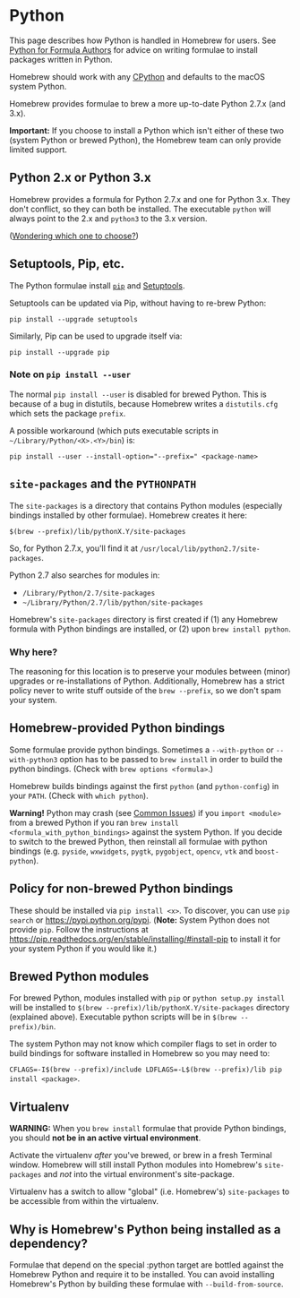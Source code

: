 # Python
This page describes how Python is handled in Homebrew for users. See [Python for Formula Authors](Python-for-Formula-Authors.md) for advice on writing formulae to install packages written in Python.

Homebrew should work with any [CPython](https://stackoverflow.com/questions/2324208/is-there-any-difference-between-cpython-and-python) and defaults to the macOS system Python.

Homebrew provides formulae to brew a more up-to-date Python 2.7.x (and 3.x).

**Important:** If you choose to install a Python which isn't either of these two (system Python or brewed Python), the Homebrew team can only provide limited support.


## Python 2.x or Python 3.x
Homebrew provides a formula for Python 2.7.x and one for Python 3.x. They don't conflict, so they can both be installed. The executable `python` will always point to the 2.x and `python3` to the 3.x version.

([Wondering which one to choose?](https://wiki.python.org/moin/Python2orPython3))


## Setuptools, Pip, etc.
The Python formulae install [`pip`](http://www.pip-installer.org) and [Setuptools](https://pypi.python.org/pypi/setuptools).

Setuptools can be updated via Pip, without having to re-brew Python:

    pip install --upgrade setuptools

Similarly, Pip can be used to upgrade itself via:

    pip install --upgrade pip

### Note on `pip install --user`
The normal `pip install --user` is disabled for brewed Python. This is because of a bug in distutils, because Homebrew writes a `distutils.cfg` which sets the package `prefix`.

A possible workaround (which puts executable scripts in `~/Library/Python/<X>.<Y>/bin`) is:

    pip install --user --install-option="--prefix=" <package-name>

## `site-packages` and the `PYTHONPATH`
The `site-packages` is a directory that contains Python modules (especially bindings installed by other formulae). Homebrew creates it here:

    $(brew --prefix)/lib/pythonX.Y/site-packages

So, for Python 2.7.x, you'll find it at `/usr/local/lib/python2.7/site-packages`.

Python 2.7 also searches for modules in:

  - `/Library/Python/2.7/site-packages`
  - `~/Library/Python/2.7/lib/python/site-packages`

Homebrew's `site-packages` directory is first created if (1) any Homebrew formula with Python bindings are installed, or (2) upon `brew install python`.

### Why here?
The reasoning for this location is to preserve your modules between (minor) upgrades or re-installations of Python. Additionally, Homebrew has a strict policy never to write stuff outside of the `brew --prefix`, so we don't spam your system.

## Homebrew-provided Python bindings
Some formulae provide python bindings. Sometimes a `--with-python` or `--with-python3` option has to be passed to `brew install` in order to build the python bindings. (Check with `brew options <formula>`.)

Homebrew builds bindings against the first `python` (and `python-config`) in your `PATH`. (Check with `which python`).

**Warning!** Python may crash (see [Common Issues](Common-Issues.md)) if you `import <module>` from a brewed Python if you ran `brew install <formula_with_python_bindings>` against the system Python. If you decide to switch to the brewed Python, then reinstall all formulae with python bindings (e.g. `pyside`, `wxwidgets`, `pygtk`, `pygobject`, `opencv`, `vtk` and `boost-python`).

## Policy for non-brewed Python bindings
These should be installed via `pip install <x>`. To discover, you can use `pip search` or <https://pypi.python.org/pypi>. (**Note:** System Python does not provide `pip`. Follow the instructions at https://pip.readthedocs.org/en/stable/installing/#install-pip to install it for your system Python if you would like it.)


## Brewed Python modules
For brewed Python, modules installed with `pip` or `python setup.py install` will be installed to `$(brew --prefix)/lib/pythonX.Y/site-packages` directory (explained above). Executable python scripts will be in `$(brew --prefix)/bin`.

The system Python may not know which compiler flags to set in order to build bindings for software installed in Homebrew so you may need to:

`CFLAGS=-I$(brew --prefix)/include LDFLAGS=-L$(brew --prefix)/lib pip install <package>`.


## Virtualenv
**WARNING:** When you `brew install` formulae that provide Python bindings, you should **not be in an active virtual environment**.

Activate the virtualenv *after* you've brewed, or brew in a fresh Terminal window.
Homebrew will still install Python modules into Homebrew's `site-packages` and *not* into the virtual environment's site-package.

Virtualenv has a switch to allow "global" (i.e. Homebrew's) `site-packages` to be accessible from within the virtualenv.

## Why is Homebrew's Python being installed as a dependency?
Formulae that depend on the special :python target are bottled against the Homebrew Python and require it to be installed. You can avoid installing Homebrew's Python by building these formulae with `--build-from-source`.

